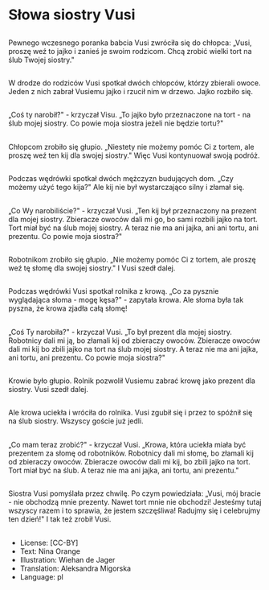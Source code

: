 # Słowa siostry Vusi

##
Pewnego wczesnego poranka babcia Vusi zwróciła się do chłopca: „Vusi, proszę weź to jajko i zanieś je swoim rodzicom. Chcą zrobić wielki tort na ślub Twojej siostry."

##
W drodze do rodziców Vusi spotkał dwóch chłopców, którzy zbierali owoce. Jeden z nich zabrał Vusiemu jajko i rzucił nim w drzewo. Jajko rozbiło się.

##
„Coś ty narobił?" - krzyczał Visu. „To jajko było przeznaczone na tort - na ślub mojej siostry. Co powie moja siostra jeżeli nie będzie tortu?"

##
Chłopcom zrobiło się głupio. „Niestety nie możemy pomóc Ci z tortem, ale proszę weź ten kij dla swojej siostry." Więc Vusi kontynuował swoją podróż.

##
Podczas wędrówki spotkał dwóch mężczyzn budujących dom. „Czy możemy użyć tego kija?" Ale kij nie był wystarczająco silny i złamał się.

##
„Co Wy narobiliście?" - krzyczał Vusi. „Ten kij był przeznaczony na prezent dla mojej siostry. Zbieracze owoców dali mi go, bo sami rozbili jajko na tort. Tort miał być na ślub mojej siostry. A teraz nie ma ani jajka, ani ani tortu, ani prezentu. Co powie moja siostra?"

##
Robotnikom zrobiło się głupio. „Nie możemy pomóc Ci z tortem, ale proszę weź tę słomę dla swojej siostry." I Vusi szedł dalej.

##
Podczas wędrówki Vusi spotkał rolnika z krową. „Co za pysznie wyglądająca słoma - mogę kęsa?" - zapytała krowa. Ale słoma była tak pyszna, że krowa zjadła całą słomę!

##
„Coś Ty narobiła?" - krzyczał Vusi. „To był prezent dla mojej siostry. Robotnicy dali mi ją, bo złamali kij od zbieraczy owoców. Zbieracze owoców dali mi kij bo zbili jajko na tort na ślub mojej siostry. A teraz nie ma ani jajka, ani tortu, ani prezentu. Co powie moja siostra?"

##
Krowie było głupio. Rolnik pozwolił Vusiemu zabrać krowę jako prezent dla siostry. Vusi szedł dalej.

##
Ale krowa uciekła i wróciła do rolnika. Vusi zgubił się i przez to spóźnił się na ślub siostry. Wszyscy goście już jedli.

##
„Co mam teraz zrobić?" - krzyczał Vusi. „Krowa, która uciekła miała być prezentem za słomę od robotników. Robotnicy dali mi słomę, bo złamali kij od zbieraczy owoców. Zbieracze owoców dali mi kij, bo zbili jajko na tort. Tort miał być na ślub. A teraz nie ma ani jajka, ani tortu, ani prezentu."

##
Siostra Vusi pomyślała przez chwilę. Po czym powiedziała: „Vusi, mój bracie - nie obchodzą mnie prezenty. Nawet tort mnie nie obchodzi! Jesteśmy tutaj wszyscy razem i to sprawia, że jestem szczęśliwa! Radujmy się i celebrujmy ten dzień!" I tak też zrobił Vusi.

##
* License: [CC-BY]
* Text: Nina Orange
* Illustration: Wiehan de Jager
* Translation: Aleksandra Migorska
* Language: pl
